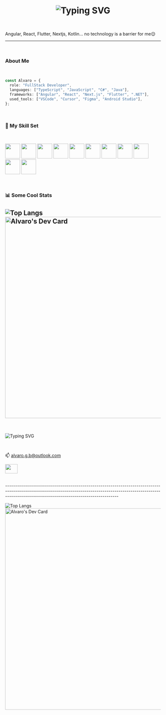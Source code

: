 <h1 align="center"><img src="https://readme-typing-svg.demolab.com?font=VT323&size=40&duration=2000&pause=500&color=9A6AFF&width=435&lines=Hello+There;My+Name+Is+Alvaro+Gomez" alt="Typing SVG" /></h1>
<br>
<p align="left">
  Angular, React, Flutter, Nextjs, Kotlin... no technology is a barrier for me😌
</p>


---------------------------------------------------------------------------------------------------------------------------------------------------------------------------------------------------------------------
<br>

###  About Me

<br>

```ts
const Alvaro = {
  role: "FullStack Developer",
  languages: ["TypeScript", "JavaScript", "C#", "Java"],
  frameworks: ["Angular", "React", "Next.js", "Flutter", ".NET"],
  used_tools: ["VSCode", "Cursor", "Figma", "Android Studio"],
};

```
<br>

### 💪 My Skill Set
<br>
<p align="left">
  <img src="https://cdn.jsdelivr.net/gh/devicons/devicon@latest/icons/angular/angular-original.svg" width="48px" height="48px" />
  <img src="https://cdn.jsdelivr.net/gh/devicons/devicon@latest/icons/react/react-original.svg" width="48px" height="48px" />
  <img src="https://cdn.jsdelivr.net/gh/devicons/devicon@latest/icons/flutter/flutter-original.svg" width="48px" height="48px" />
  <img src="https://cdn.jsdelivr.net/gh/devicons/devicon@latest/icons/nextjs/nextjs-original.svg" width="48px" height="48px" />
  <img src="https://cdn.jsdelivr.net/gh/devicons/devicon@latest/icons/typescript/typescript-original.svg" width="48px" height="48px" />
  <img src="https://cdn.jsdelivr.net/gh/devicons/devicon@latest/icons/javascript/javascript-original.svg" width="48px" height="48px" />
  <img src="https://cdn.jsdelivr.net/gh/devicons/devicon@latest/icons/tailwindcss/tailwindcss-original.svg" width="48px" height="48px" />
  <img src="https://cdn.jsdelivr.net/gh/devicons/devicon@latest/icons/bootstrap/bootstrap-original.svg" width="48px" height="48px" />
  <img src="https://cdn.jsdelivr.net/gh/devicons/devicon@latest/icons/git/git-original.svg" width="48px" height="48px" />
  <img src="https://cdn.jsdelivr.net/gh/devicons/devicon@latest/icons/vscode/vscode-original.svg" width="48px" height="48px" />
  <img src="https://cdn.jsdelivr.net/gh/devicons/devicon@latest/icons/figma/figma-original.svg" width="48px" height="48px" />
</p>
<br>

### 📊 Some Cool Stats


  ![Top Langs](https://github-readme-stats.vercel.app/api/top-langs/?username=AlvaroG1016&layout=compact)
<a href="https://app.daily.dev/alvaro70"><img src="https://api.daily.dev/devcards/v2/XapXKN98DwW0GtQ2DV7sh.png?type=wide&r=d4q" width="652" alt="Alvaro's Dev Card"/></a>
---------------------------------------------------------------------------------------------------------------------------------------------------------------------------------------------------------------------
<br>
<p align="left">  <img src="https://readme-typing-svg.demolab.com?font=Fira+Code&duration=2500&pause=500&color=CA3500&width=435&lines=I+Will+Craft+Your+Website;Let's+Make+Real+Your+Ideas;Let's+Connect!" alt="Typing SVG" /> </p>
<br>


📫 alvaro.g.b@outlook.com

<p align="left" dir="auto">
<a href="https://www.linkedin.com/in/alvaro-gomez-barragan-605b1a203/" rel="nofollow"><img align="center" src="https://raw.githubusercontent.com/rahuldkjain/github-profile-readme-generator/master/src/images/icons/Social/linked-in-alt.svg" height="30" width="40" style="max-width: 100%;"></a>
</p><br>
---------------------------------------------------------------------------------------------------------------------------------------------------------------------------------------------------------------------



  ![Top Langs](https://github-readme-stats.vercel.app/api/top-langs/?username=AlvaroG1016&layout=compact)
<a href="https://app.daily.dev/alvaro70"><img src="https://api.daily.dev/devcards/v2/XapXKN98DwW0GtQ2DV7sh.png?type=wide&r=d4q" width="652" alt="Alvaro's Dev Card"/></a>
